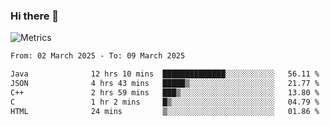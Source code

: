 ### Hi there 👋

![Metrics](https://github.com/radoapx/radoapx/blob/main/github-metrics.svg)

<!--START_SECTION:waka-->

```txt
From: 02 March 2025 - To: 09 March 2025

Java              12 hrs 10 mins  ██████████████░░░░░░░░░░░   56.11 %
JSON              4 hrs 43 mins   █████▒░░░░░░░░░░░░░░░░░░░   21.77 %
C++               2 hrs 59 mins   ███▒░░░░░░░░░░░░░░░░░░░░░   13.80 %
C                 1 hr 2 mins     █▒░░░░░░░░░░░░░░░░░░░░░░░   04.79 %
HTML              24 mins         ▒░░░░░░░░░░░░░░░░░░░░░░░░   01.86 %
```

<!--END_SECTION:waka-->

<!--
**radoapx/radoapx** is a ✨ _special_ ✨ repository because its `README.md` (this file) appears on your GitHub profile.

Here are some ideas to get you started:

- 🔭 I’m currently working on ...
- 🌱 I’m currently learning ...
- 👯 I’m looking to collaborate on ...
- 🤔 I’m looking for help with ...
- 💬 Ask me about ...
- 📫 How to reach me: ...
- 😄 Pronouns: ...
- ⚡ Fun fact: ...
-->
